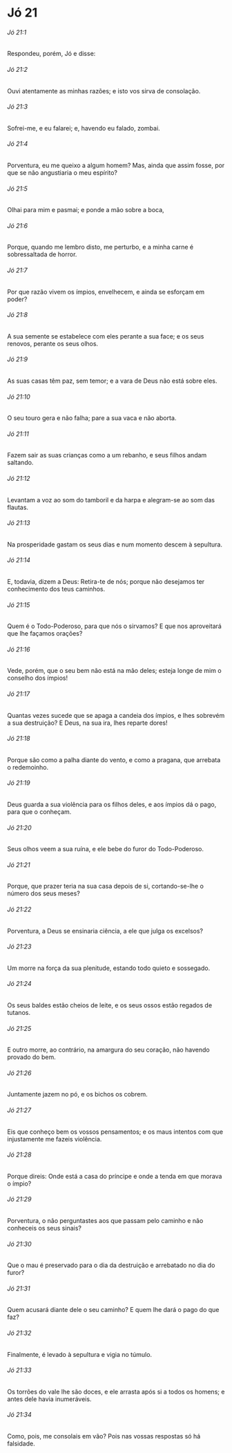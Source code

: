 # Jó 21

###### Jó 21:1

Respondeu, porém, Jó e disse:

###### Jó 21:2

Ouvi atentamente as minhas razões; e isto vos sirva de consolação.

###### Jó 21:3

Sofrei-me, e eu falarei; e, havendo eu falado, zombai.

###### Jó 21:4

Porventura, eu me queixo a algum homem? Mas, ainda que assim fosse, por que se não angustiaria o meu espírito?

###### Jó 21:5

Olhai para mim e pasmai; e ponde a mão sobre a boca,

###### Jó 21:6

Porque, quando me lembro disto, me perturbo, e a minha carne é sobressaltada de horror.

###### Jó 21:7

Por que razão vivem os ímpios, envelhecem, e ainda se esforçam em poder?

###### Jó 21:8

A sua semente se estabelece com eles perante a sua face; e os seus renovos, perante os seus olhos.

###### Jó 21:9

As suas casas têm paz, sem temor; e a vara de Deus não está sobre eles.

###### Jó 21:10

O seu touro gera e não falha; pare a sua vaca e não aborta.

###### Jó 21:11

Fazem sair as suas crianças como a um rebanho, e seus filhos andam saltando.

###### Jó 21:12

Levantam a voz ao som do tamboril e da harpa e alegram-se ao som das flautas.

###### Jó 21:13

Na prosperidade gastam os seus dias e num momento descem à sepultura.

###### Jó 21:14

E, todavia, dizem a Deus: Retira-te de nós; porque não desejamos ter conhecimento dos teus caminhos.

###### Jó 21:15

Quem é o Todo-Poderoso, para que nós o sirvamos? E que nos aproveitará que lhe façamos orações?

###### Jó 21:16

Vede, porém, que o seu bem não está na mão deles; esteja longe de mim o conselho dos ímpios!

###### Jó 21:17

Quantas vezes sucede que se apaga a candeia dos ímpios, e lhes sobrevém a sua destruição? E Deus, na sua ira, lhes reparte dores!

###### Jó 21:18

Porque são como a palha diante do vento, e como a pragana, que arrebata o redemoinho.

###### Jó 21:19

Deus guarda a sua violência para os filhos deles, e aos ímpios dá o pago, para que o conheçam.

###### Jó 21:20

Seus olhos veem a sua ruína, e ele bebe do furor do Todo-Poderoso.

###### Jó 21:21

Porque, que prazer teria na sua casa depois de si, cortando-se-lhe o número dos seus meses?

###### Jó 21:22

Porventura, a Deus se ensinaria ciência, a ele que julga os excelsos?

###### Jó 21:23

Um morre na força da sua plenitude, estando todo quieto e sossegado.

###### Jó 21:24

Os seus baldes estão cheios de leite, e os seus ossos estão regados de tutanos.

###### Jó 21:25

E outro morre, ao contrário, na amargura do seu coração, não havendo provado do bem.

###### Jó 21:26

Juntamente jazem no pó, e os bichos os cobrem.

###### Jó 21:27

Eis que conheço bem os vossos pensamentos; e os maus intentos com que injustamente me fazeis violência.

###### Jó 21:28

Porque direis: Onde está a casa do príncipe e onde a tenda em que morava o ímpio?

###### Jó 21:29

Porventura, o não perguntastes aos que passam pelo caminho e não conheceis os seus sinais?

###### Jó 21:30

Que o mau é preservado para o dia da destruição e arrebatado no dia do furor?

###### Jó 21:31

Quem acusará diante dele o seu caminho? E quem lhe dará o pago do que faz?

###### Jó 21:32

Finalmente, é levado à sepultura e vigia no túmulo.

###### Jó 21:33

Os torrões do vale lhe são doces, e ele arrasta após si a todos os homens; e antes dele havia inumeráveis.

###### Jó 21:34

Como, pois, me consolais em vão? Pois nas vossas respostas só há falsidade.

